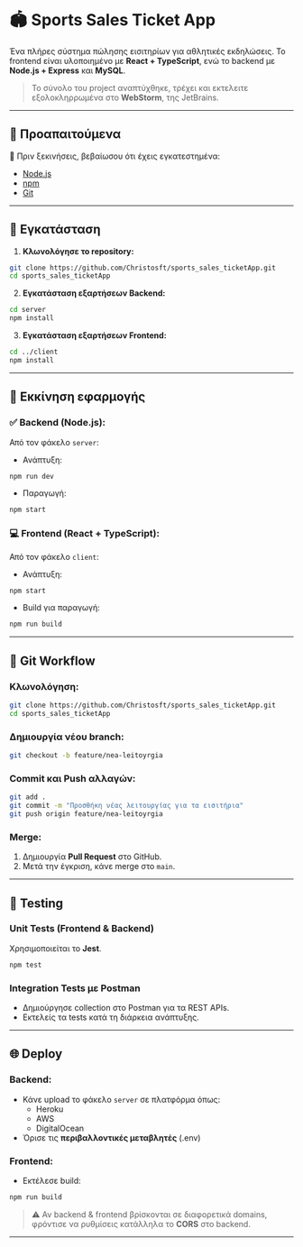 # 🏟️ Sports Sales Ticket App

Ένα πλήρες σύστημα πώλησης εισιτηρίων για αθλητικές εκδηλώσεις. Το frontend είναι υλοποιημένο με **React + TypeScript**, ενώ το backend με **Node.js + Express** και **MySQL**.

> Το σύνολο του project αναπτύχθηκε, τρέχει και εκτελειτε εξολοκληρρωμένα στο **WebStorm**, της JetBrains.

---

## 🔧 Προαπαιτούμενα

📅 Πριν ξεκινήσεις, βεβαίωσου ότι έχεις εγκατεστημένα:

- [Node.js](https://nodejs.org/)
- [npm](https://www.npmjs.com/)
- [Git](https://git-scm.com/)

---

## 🚀 Εγκατάσταση

1. **Κλωνολόγησε το repository:**

```bash
git clone https://github.com/Christosft/sports_sales_ticketApp.git
cd sports_sales_ticketApp
```

2. **Εγκατάσταση εξαρτήσεων Backend:**

```bash
cd server
npm install
```

3. **Εγκατάσταση εξαρτήσεων Frontend:**

```bash
cd ../client
npm install
```

---

## 🏁 Εκκίνηση εφαρμογής

### ✅ Backend (Node.js):

Από τον φάκελο `server`:

- Ανάπτυξη:

```bash
npm run dev
```

- Παραγωγή:

```bash
npm start
```

### 💻 Frontend (React + TypeScript):

Από τον φάκελο `client`:

- Ανάπτυξη:

```bash
npm start
```

- Build για παραγωγή:

```bash
npm run build
```

---

## 🔀 Git Workflow

### Κλωνολόγηση:

```bash
git clone https://github.com/Christosft/sports_sales_ticketApp.git
cd sports_sales_ticketApp
```

### Δημιουργία νέου branch:

```bash
git checkout -b feature/nea-leitoyrgia
```

### Commit και Push αλλαγών:

```bash
git add .
git commit -m "Προσθήκη νέας λειτουργίας για τα εισιτήρια"
git push origin feature/nea-leitoyrgia
```

### Merge:

1. Δημιουργία **Pull Request** στο GitHub.
2. Μετά την έγκριση, κάνε merge στο `main`.

---

## 🧪 Testing

### Unit Tests (Frontend & Backend)

Χρησιμοποιείται το **Jest**.

```bash
npm test
```

### Integration Tests με Postman

- Δημιούργησε collection στο Postman για τα REST APIs.
- Εκτελείς τα tests κατά τη διάρκεια ανάπτυξης.

---

## 🌐 Deploy

### Backend:

- Κάνε upload το φάκελο `server` σε πλατφόρμα όπως:
  - Heroku
  - AWS
  - DigitalOcean
- Όρισε τις **περιβαλλοντικές μεταβλητές** (.env)

### Frontend:

- Εκτέλεσε build:

```bash
npm run build
```

> ⚠️ Αν backend & frontend βρίσκονται σε διαφορετικά domains, φρόντισε να ρυθμίσεις κατάλληλα το **CORS** στο backend.

---

